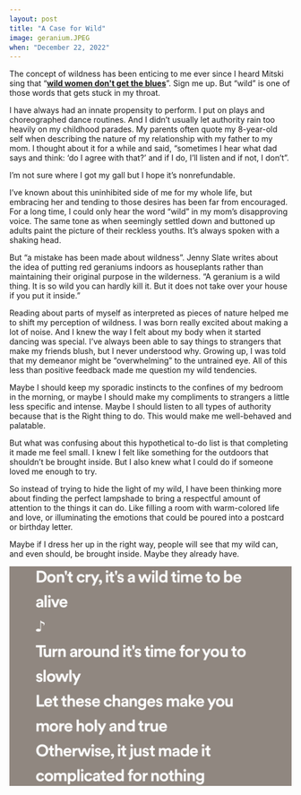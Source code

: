```yaml
---
layout: post
title: "A Case for Wild"
image: geranium.JPEG
when: "December 22, 2022"
---
```

The concept of wildness has been enticing to me ever since I heard Mitski sing that “[**wild women don't get the blues**](https://open.spotify.com/track/3sslYZcFKtUvIEWN9lADgr?si=0ec8c8c808cc4a48)”. Sign me up. But “wild” is one of those words that gets stuck in my throat. 

I have always had an innate propensity to perform. I put on plays and choreographed dance routines. And I didn’t usually let authority rain too heavily on my childhood parades. My parents often quote my 8-year-old self when describing the nature of my relationship with my father to my mom. I thought about it for a while and said, “sometimes I hear what dad says and think: ‘do I agree with that?’ and if I do, I’ll listen and if not, I don’t”. 

I’m not sure where I got my gall but I hope it’s nonrefundable. 

I’ve known about this uninhibited side of me for my whole life, but embracing her and tending to those desires has been far from encouraged. For a long time, I could only hear the word “wild” in my mom’s disapproving voice. The same tone as when seemingly settled down and buttoned up adults paint the picture of their reckless youths. It’s always spoken with a shaking head. 

But “a mistake has been made about wildness”. Jenny Slate writes about the idea of putting red geraniums indoors as houseplants rather than maintaining their original purpose in the wilderness. “A geranium is a wild thing. It is so wild you can hardly kill it. But it does not take over your house if you put it inside.”

Reading about parts of myself as interpreted as pieces of nature helped me to shift my perception of wildness. I was born really excited about making a lot of noise. And I knew the way I felt about my body when it started dancing was special. I’ve always been able to say things to strangers that make my friends blush, but I never understood why. Growing up, I was told that my demeanor might be “overwhelming” to the untrained eye. All of this less than positive feedback made me question my wild tendencies. 

Maybe I should keep my sporadic instincts to the confines of my bedroom in the morning, or maybe I should make my compliments to strangers a little less specific and intense. Maybe I should listen to all types of authority because that is the Right thing to do. This would make me well-behaved and palatable. 

But what was confusing about this hypothetical to-do list is that completing it made me feel small. I knew I felt like something for the outdoors that shouldn’t be brought inside. But I also knew what I could do if someone loved me enough to try.

So instead of trying to hide the light of my wild, I have been thinking more about finding the perfect lampshade to bring a respectful amount of attention to the things it can do. Like filling a room with warm-colored life and love, or illuminating the emotions that could be poured into a postcard or birthday letter. 

Maybe if I dress her up in the right way, people will see that my wild can, and even should, be brought inside. Maybe they already have.


![Gasolina](https://raw.githubusercontent.com/sophieggee/fkagrace/gh-pages/assets/img/wild.jpg "Gasolina")